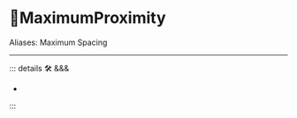 # 🔻<via>MaximumProximity</via>

Aliases: Maximum Spacing

---

<!-- =================================================== -->
<!-- =================================================== -->
<!-- =================================================== -->
<!-- =================================================== -->
<!-- =================================================== -->
::: details 🛠 <dev>&&&</dev>

-

:::

